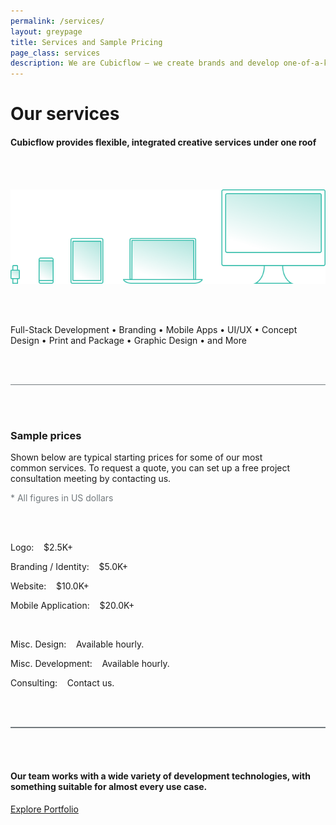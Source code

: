 ```yaml
---
permalink: /services/
layout: greypage
title: Services and Sample Pricing
page_class: services
description: We are Cubicflow – we create brands and develop one-of-a-kind experiences.
---
```


# Our services

#### Cubicflow provides&nbsp;flexible, integrated&nbsp;creative&nbsp;services under&nbsp;one&nbsp;roof

<br><br>

<img src="/assets/img/services/process--devices.svg">

<br><br>

Full-Stack Development   •	  Branding   •   Mobile Apps   • 	 UI/UX   •  	Concept Design   •  	Print and Package   •  	Graphic Design   •  	and&nbsp;More

<br><br>

<div style="border-bottom: 1px solid #737A7E;"></div>

<br><br>

### Sample prices

Shown below are typical starting prices for some of our most common&nbsp;services. To&nbsp;request a quote, you&nbsp;can set up a free project consultation meeting by&nbsp;contacting&nbsp;us.

<span style="color:#737A7E">&#42; All figures in US&nbsp;dollars</span>

<br><br>

Logo:&nbsp;&nbsp;&nbsp;&nbsp;$2.5K+

Branding / Identity:&nbsp;&nbsp;&nbsp;&nbsp;$5.0K+

Website:&nbsp;&nbsp;&nbsp;&nbsp;$10.0K+

Mobile Application:&nbsp;&nbsp;&nbsp;&nbsp;$20.0K+

<br>

Misc. Design:&nbsp;&nbsp;&nbsp;&nbsp;Available&nbsp;hourly.

Misc. Development:&nbsp;&nbsp;&nbsp;&nbsp;Available&nbsp;hourly.

Consulting:&nbsp;&nbsp;&nbsp;&nbsp;Contact&nbsp;us.

<br><br>

<div style="border-bottom: 1px solid #737A7E;"></div>

<div style="border-bottom: 1px solid #737A7E;"></div>

<br><br>

#### Our team works with a wide variety of development technologies, with something suitable for almost every&nbsp;use&nbsp;case.

<a href="/" class="button">Explore Portfolio</a>
